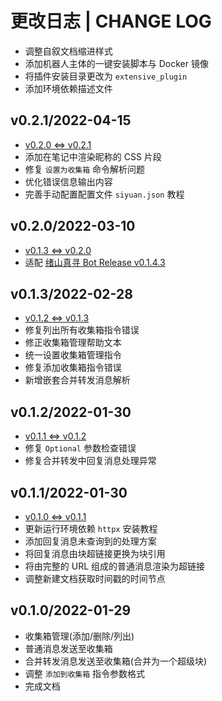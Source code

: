 # 更改日志 | CHANGE LOG

- 调整自叙文档缩进样式
- 添加机器人主体的一键安装脚本与 Docker 镜像
- 将插件安装目录更改为 `extensive_plugin`
- 添加环境依赖描述文件

## v0.2.1/2022-04-15

- [v0.2.0 <=> v0.2.1](https://github.com/Zuoqiu-Yingyi/zhenxun-bot-plugin-siyuan/compare/v0.2.0...v0.2.1)
- 添加在笔记中渲染昵称的 CSS 片段
- 修复 `设置为收集箱` 命令解析问题
- 优化错误信息输出内容
- 完善手动配置配置文件 `siyuan.json` 教程

## v0.2.0/2022-03-10

- [v0.1.3 <=> v0.2.0](https://github.com/Zuoqiu-Yingyi/zhenxun-bot-plugin-siyuan/compare/v0.1.3...v0.2.0)
- 适配 [绪山真寻 Bot Release v0.1.4.3](https://github.com/HibiKier/zhenxun_bot/releases/tag/0.1.4.3)

## v0.1.3/2022-02-28

- [v0.1.2 <=> v0.1.3](https://github.com/Zuoqiu-Yingyi/zhenxun-bot-plugin-siyuan/compare/v0.1.2...v0.1.3)
- 修复列出所有收集箱指令错误
- 修正收集箱管理帮助文本
- 统一设置收集箱管理指令
- 修复添加收集箱指令错误
- 新增嵌套合并转发消息解析

## v0.1.2/2022-01-30

- [v0.1.1 <=> v0.1.2](https://github.com/Zuoqiu-Yingyi/zhenxun-bot-plugin-siyuan/compare/v0.1.1...v0.1.2)
- 修复 `Optional` 参数检查错误
- 修复合并转发中回复消息处理异常

## v0.1.1/2022-01-30

- [v0.1.0 <=> v0.1.1](https://github.com/Zuoqiu-Yingyi/zhenxun-bot-plugin-siyuan/compare/v0.1.0...v0.1.1)
- 更新运行环境依赖 `httpx` 安装教程
- 添加回复消息未查询到的处理方案
- 将回复消息由块超链接更换为块引用
- 将由完整的 URL 组成的普通消息渲染为超链接
- 调整新建文档获取时间戳的时间节点

## v0.1.0/2022-01-29

- 收集箱管理(添加/删除/列出)
- 普通消息发送至收集箱
- 合并转发消息发送至收集箱(合并为一个超级块)
- 调整 `添加到收集箱` 指令参数格式
- 完成文档
